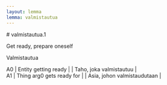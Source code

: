 ```yaml
---
layout: lemma
lemma: valmistautua
---
```


<div class="sense">
# <span class="sensename">valmistautua.1</span>

<span class="description">Get ready, prepare oneself</span>

<span class="description">Valmistautua</span>

A0 | Entity getting ready |   | Taho, joka valmistautuu |  
A1 | Thing arg0 gets ready for |   | Asia, johon valmistaudutaan |  

</div>

